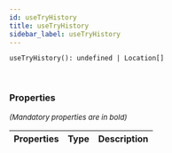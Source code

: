 ```yaml
---
id: useTryHistory
title: useTryHistory
sidebar_label: useTryHistory
---
```


```tsx
useTryHistory(): undefined | Location[]
```
<br/>



### Properties

<font size="2"><i>(Mandatory properties are in bold)</i></font>

| Properties | Type | Description |
| --------- | ---- | ----------- |
